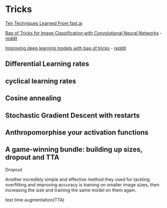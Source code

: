 # Tricks

[Ten Techniques Learned From fast.ai](https://blog.floydhub.com/ten-techniques-from-fast-ai/)

[Bag of Tricks for Image Classification with Convolutional Neural Networks](https://arxiv.org/pdf/1812.01187.pdf) - [reddit](https://www.reddit.com/r/MachineLearning/comments/a4dxna/r_bag_of_tricks_for_image_classification_with/)

[Improving deep learning models with bag of tricks](https://github.com/kmkolasinski/deep-learning-notes/tree/master/seminars/2018-12-Improving-DL-with-tricks) - [reddit](https://www.reddit.com/r/MachineLearning/comments/a5s8pv/r_a_bags_of_tricks_which_may_improve_deep/)


## Differential Learning rates

## cyclical learning rates

## Cosine annealing

## Stochastic Gradient Descent with restarts

## Anthropomorphise your activation functions

## A game-winning bundle: building up sizes, dropout and TTA

Dropout

Another incredibly simple and effective method they used for tackling overfitting and improving accuracy is training on smaller image sizes, then increasing the size and training the same model on them again.

test time augmentation(TTA)
